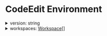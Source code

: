 # CodeEdit Environment

<details>

<summary>version: string</summary>

The version of CodeEdit.

</details>

<details>

<summary>workspaces: <a href="workspace.md">Workspace</a>[]</summary>



</details>
